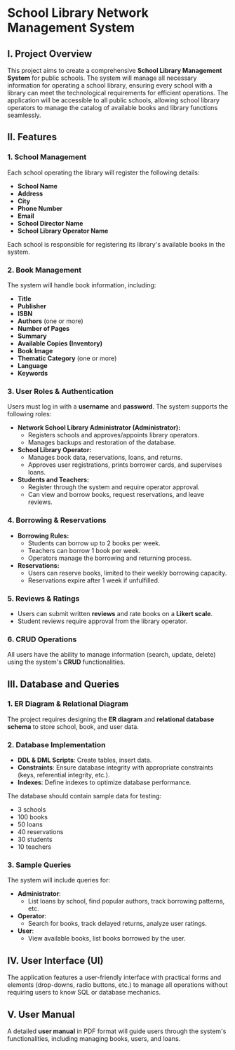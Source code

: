 # School Library Network Management System

## I. Project Overview

This project aims to create a comprehensive **School Library Management System** for public schools. The system will manage all necessary information for operating a school library, ensuring every school with a library can meet the technological requirements for efficient operations. The application will be accessible to all public schools, allowing school library operators to manage the catalog of available books and library functions seamlessly.

## II. Features

### 1. School Management
Each school operating the library will register the following details:
- **School Name**
- **Address**
- **City**
- **Phone Number**
- **Email**
- **School Director Name**
- **School Library Operator Name**

Each school is responsible for registering its library's available books in the system.

### 2. Book Management
The system will handle book information, including:
- **Title**
- **Publisher**
- **ISBN**
- **Authors** (one or more)
- **Number of Pages**
- **Summary**
- **Available Copies (Inventory)**
- **Book Image**
- **Thematic Category** (one or more)
- **Language**
- **Keywords**

### 3. User Roles & Authentication
Users must log in with a **username** and **password**. The system supports the following roles:
- **Network School Library Administrator (Administrator):** 
  - Registers schools and approves/appoints library operators.
  - Manages backups and restoration of the database.
- **School Library Operator:**
  - Manages book data, reservations, loans, and returns.
  - Approves user registrations, prints borrower cards, and supervises loans.
- **Students and Teachers:**
  - Register through the system and require operator approval.
  - Can view and borrow books, request reservations, and leave reviews.

### 4. Borrowing & Reservations
- **Borrowing Rules:**
  - Students can borrow up to 2 books per week.
  - Teachers can borrow 1 book per week.
  - Operators manage the borrowing and returning process.
- **Reservations:**
  - Users can reserve books, limited to their weekly borrowing capacity.
  - Reservations expire after 1 week if unfulfilled.

### 5. Reviews & Ratings
- Users can submit written **reviews** and rate books on a **Likert scale**. 
- Student reviews require approval from the library operator.

### 6. CRUD Operations
All users have the ability to manage information (search, update, delete) using the system's **CRUD** functionalities.

## III. Database and Queries

### 1. ER Diagram & Relational Diagram
The project requires designing the **ER diagram** and **relational database schema** to store school, book, and user data.

### 2. Database Implementation
- **DDL & DML Scripts**: Create tables, insert data.
- **Constraints**: Ensure database integrity with appropriate constraints (keys, referential integrity, etc.).
- **Indexes**: Define indexes to optimize database performance.
  
The database should contain sample data for testing: 
- 3 schools
- 100 books
- 50 loans
- 40 reservations
- 30 students
- 10 teachers

### 3. Sample Queries
The system will include queries for:
- **Administrator**: 
  - List loans by school, find popular authors, track borrowing patterns, etc.
- **Operator**: 
  - Search for books, track delayed returns, analyze user ratings.
- **User**: 
  - View available books, list books borrowed by the user.

## IV. User Interface (UI)

The application features a user-friendly interface with practical forms and elements (drop-downs, radio buttons, etc.) to manage all operations without requiring users to know SQL or database mechanics.

## V. User Manual

A detailed **user manual** in PDF format will guide users through the system's functionalities, including managing books, users, and loans.
